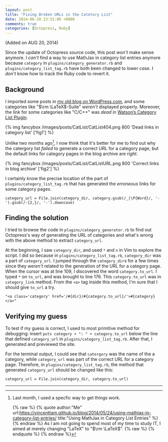 ```yaml
---
layout: post
title: "Fixing Broken URLs in the Catetory List"
date: 2014-06-20 23:51:06 +0800
comments: true
categories: [Octopress, Ruby]
---
```


(Added on AUG 20, 2014)

Since the update of Octopress source code, this post *won't* make
sense anymore.  I *can't* find a way to use MathJax in category list
entries anymore because `category` in `plugins/category_generator.rb`
and `plugins/category_list_tag.rb` have both been changed to *lower
case*.  I *don't* know how to track the Ruby code to revert it.

<!-- more -->

Background
---

I imported some posts in [my old blog on WordPress.com][OldWPBlog],
and some categories like "$\rm \LaTeX$-Suite" *weren't* displayed
properly.  Moreover, the link for some categories like "C/C++" was
*dead* in [Watson’s Category List Plugin][CatList].

{% img fancybox /images/posts/CatList/CatList404.png 800 'Dead links in category list' ['fig1'] %}

Unlike two months ago[^1], I now think that it's better for me to find
out why the catergory list *failed* to generate a correct URL for a
category page, but the default links for category pages in the blog
archive are *right*.

{% img fancybox /images/posts/CatList/CatListURL.png 800 'Correct links in blog archive' ['fig2'] %}

I certainly know the precise location of the part of
`plugins/category_list_tag.rb` that has generated the *erroneous*
links for some category pages.

    category_url = File.join(category_dir, category.gsub(/_|\P{Word}/, '-').gsub(/-{2,}/, '-').downcase)

Finding the solution
---

I tried to browse the code in `plugins/category_generator.rb` to find
out Octopress's way of generating the URL of categories and what's
wrong with the above method to extract `category_url`.

At the beginning, I saw `category_dir`, and used `*` and `n` in Vim to
explore the script.  I did so because in
`plugins/category_list_tag.rb`, `category_dir` was a part of
`category_url`.  I jumped through the `category_dir`s for a few times
since they *weren't* related to the generation of the URL for a
category page.  When the cursor was at line 109, I discovered the word
`category.to_url`. I typed `*` on `to_url`, and was brought to line
176.  This `category.to_url` was in `category_link` method.  From the
`<a>` tag inside this method, I'm sure that I should give `to_url` a
try.

    "<a class='category' href='/#{dir}/#{category.to_url}/'>#{category}</a>"

Verifying my guess
---

To test if my guess is correct, I used to most primitive method for
debugging: insert `puts category + ": " + category.to_url` below the
line that defined `category_url` in `plugins/category_list_tag.rb`.
After that, I generated and previewed the site.

For the terminal output, I could see that `catergory` was the name of
the a category, while `category_url` was part of the correct URL for
a category page.  Therefore, in `plugins/category_list_tag.rb`, the
method that generated `category_url` should be changed like this:

    category_url = File.join(category_dir, category.to_url)

---
[^1]:
    Last month, I used a specfic way to get things work.

    {% raw %}
    {% quote author:"Me" url:https://vincenttam.github.io/blog/2014/05/24/using-mathjax-in-category-list-entries/ title:"Using MathJax in Category List Entries" %}
    {% endraw %}
    As I am not going to spend most of my time to study IT, I aimed at merely changing "LaTeX" to "$\rm \LaTeX$".
    {% raw %}
    {% endquote %}
    {% endraw %}

[OldWPBlog]: https://blogue.wordpress.com/
[CatList]: http://www.dotnetguy.co.uk/post/2012/06/25/octopress-category-list-plugin/
